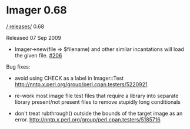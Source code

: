 # Imager 0.68

[ / ](..) [releases/](./) 0.68

Released 07 Sep 2009

- Imager->new(file => $filename) and other similar incantations will load the given file. [#206](https://github.com/tonycoz/imager/issues/206)

Bug fixes:

- avoid using CHECK as a label in Imager::Test http://nntp.x.perl.org/group/perl.cpan.testers/5220921

- re-work most image file test files that require a library into separate library present/not present files to remove stupidly long conditionals

- don't treat rubthrough() outside the bounds of the target image as an error. http://nntp.x.perl.org/group/perl.cpan.testers/5185716
